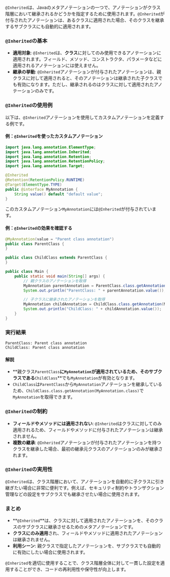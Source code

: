 `@Inherited`は、Javaのメタアノテーションの一つで、アノテーションがクラス階層において継承されるかどうかを指定するために使用されます。`@Inherited`が付与されたアノテーションは、あるクラスに適用された場合、そのクラスを継承するサブクラスにも自動的に適用されます。

### `@Inherited`の基本

- **適用対象**: `@Inherited`は、**クラス**に対してのみ使用できるアノテーションに適用されます。フィールド、メソッド、コンストラクタ、パラメータなどに適用されるアノテーションには使えません。
- **継承の挙動**: `@Inherited`アノテーションが付与されたアノテーションは、親クラスに対して適用されると、そのアノテーションは継承された子クラスでも有効になります。ただし、継承されるのはクラスに対して適用されたアノテーションのみです。

### `@Inherited`の使用例

以下は、`@Inherited`アノテーションを使用してカスタムアノテーションを定義する例です。

#### 例：`@Inherited`を使ったカスタムアノテーション

```java
import java.lang.annotation.ElementType;
import java.lang.annotation.Inherited;
import java.lang.annotation.Retention;
import java.lang.annotation.RetentionPolicy;
import java.lang.annotation.Target;

@Inherited
@Retention(RetentionPolicy.RUNTIME)
@Target(ElementType.TYPE)
public @interface MyAnnotation {
    String value() default "default value";
}
```

このカスタムアノテーション`MyAnnotation`には`@Inherited`が付与されています。

#### 例：`@Inherited`の効果を確認する

```java
@MyAnnotation(value = "Parent class annotation")
public class ParentClass {
}

public class ChildClass extends ParentClass {
}

public class Main {
    public static void main(String[] args) {
        // 親クラスのアノテーションを取得
        MyAnnotation parentAnnotation = ParentClass.class.getAnnotation(MyAnnotation.class);
        System.out.println("ParentClass: " + parentAnnotation.value());

        // 子クラスに継承されたアノテーションを取得
        MyAnnotation childAnnotation = ChildClass.class.getAnnotation(MyAnnotation.class);
        System.out.println("ChildClass: " + childAnnotation.value());
    }
}
```

### 実行結果

```plaintext
ParentClass: Parent class annotation
ChildClass: Parent class annotation
```

#### 解説

- **親クラス`ParentClass`**に`MyAnnotation`が適用されているため、そのサブクラスである**`ChildClass`**でも`MyAnnotation`が有効となります。
- `ChildClass`は`ParentClass`から`MyAnnotation`アノテーションを継承しているため、`ChildClass.class.getAnnotation(MyAnnotation.class)`で`MyAnnotation`を取得できます。

### `@Inherited`の制約

- **フィールドやメソッドには適用されない**: `@Inherited`はクラスに対してのみ適用されるため、フィールドやメソッドに付与されたアノテーションは継承されません。
- **複数の継承**: `@Inherited`アノテーションが付与されたアノテーションを持つクラスを継承した場合、最初の継承元クラスのアノテーションのみが継承されます。

### `@Inherited`の実用性

`@Inherited`は、クラス階層において、アノテーションを自動的に子クラスに引き継ぎたい場合に非常に便利です。例えば、セキュリティ制約やトランザクション管理などの設定をサブクラスでも継承させたい場合に使用されます。

### まとめ

- **`@Inherited`**は、クラスに対して適用されたアノテーションを、そのクラスのサブクラスに継承させるためのメタアノテーションです。
- **クラスにのみ適用**され、フィールドやメソッドに適用されたアノテーションは継承されません。
- **利用シーン**: 親クラスで指定したアノテーションを、サブクラスでも自動的に有効にしたい場合に使用されます。

`@Inherited`を適切に使用することで、クラス階層全体に対して一貫した設定を適用することができ、コードの再利用性や保守性が向上します。
